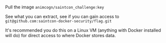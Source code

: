 Pull the image `animcogn/saintcon_challenge:key`

See what you can extract, see if you can gain access to `git@github.com:saintcon-docker-security/flag.git`

It's recommended you do this on a Linux VM (anything with Docker installed will do) for direct access to where Docker stores data. 
